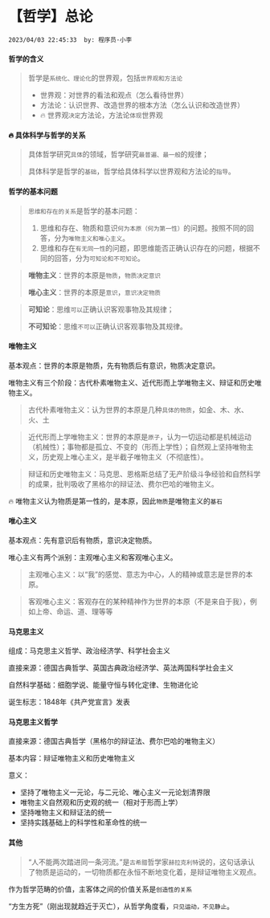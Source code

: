 # 【哲学】总论

`2023/04/03 22:45:33  by: 程序员·小李`

#### 哲学的含义

> 哲学是`系统化、理论化`的世界观，包括`世界观和方法论`
> * 世界观：对世界的看法和观点（怎么看待世界）
> * 方法论：认识世界、改造世界的根本方法（怎么认识和改造世界）
> * 🔥 世界观`决定`方法论，方法论`体现`世界观


#### 🔥 具体科学与哲学的关系

> 具体哲学研究`具体`的领域，哲学研究`最普遍、最一般`的规律；
> 
> 具体科学是哲学的`基础`，哲学给具体科学以世界观和方法论的`指导`。


#### 哲学的基本问题

> `思维和存在的关系`是哲学的基本问题：
>
> 1. 思维和存在、物质和意识`何为本原（何为第一性）`的问题。按照不同的回答，分为`唯物主义和唯心主义`。
> 2. 思维和存在`有无同一性`的问题，即思维能否正确认识存在的问题，根据不同的回答，分为`可知论和不可知论`。

> **唯物主义**：世界的本原是`物质`，`物质决定意识`
>
> **唯心主义**：世界的本原是`意识`，`意识决定物质`

> **可知论**：思维`可以`正确认识客观事物及其规律；
>
> **不可知论**：思维`不可以`正确认识客观事物及其规律。


#### 唯物主义

基本观点：世界的本原是物质，先有物质后有意识，物质决定意识。

唯物主义有三个阶段：古代朴素唯物主义、近代形而上学唯物主义、辩证和历史唯物主义。

> 古代朴素唯物主义：认为世界的本原是几种`具体的物质`，如金、木、水、火、土

> 近代形而上学唯物主义：世界的本原是`原子`，认为一切运动都是机械运动（机械性）；事物都是孤立、不变的（形而上学性）；自然观上坚持唯物主义，历史观上唯心主义，是半截子唯物主义（不彻底性）。

> 辩证和历史唯物主义：马克思、恩格斯总结了无产阶级斗争经验和自然科学的成果，批判吸收了黑格尔的辩证法、费尔巴哈的唯物主义。

 🔥 唯物主义认为物质是第一性的，是本原，因此`物质`是唯物主义的`基石`


#### 唯心主义

基本观点：先有意识后有物质，意识决定物质。

唯心主义有两个派别：主观唯心主义和客观唯心主义。

> 主观唯心主义：以“我”的感觉、意志为中心，人的精神或意志是世界的本原。

> 客观唯心主义：客观存在的某种精神作为世界的本原（不是来自于我），例如上帝、命运、道、理等等


#### 马克思主义

组成：马克思主义哲学、政治经济学、科学社会主义

直接来源：德国古典哲学、英国古典政治经济学、英法两国科学社会主义

自然科学基础：细胞学说、能量守恒与转化定律、生物进化论

诞生标志：1848年《共产党宣言》发表


#### 马克思主义哲学

直接来源：德国古典哲学（黑格尔的辩证法、费尔巴哈的唯物主义）

基本内容：辩证唯物主义和历史唯物主义

意义：
* 坚持了唯物主义一元论，与二元论、唯心主义一元论划清界限
* 唯物主义自然观和历史观的统一（相对于形而上学）
* 坚持唯物主义和辩证法的统一
* 坚持实践基础上的科学性和革命性的统一


#### 其他

> “人不能两次踏进同一条河流。”是`古希腊`哲学家`赫拉克利特`说的，这句话承认了物质是运动的，一切物质都在永恒不断地变化着，是辩证唯物主义观点。

作为哲学范畴的价值，主客体之间的价值关系是`创造性的关系`


“方生方死”（刚出现就趋近于灭亡），从哲学角度看，`只见运动，不见静止`。